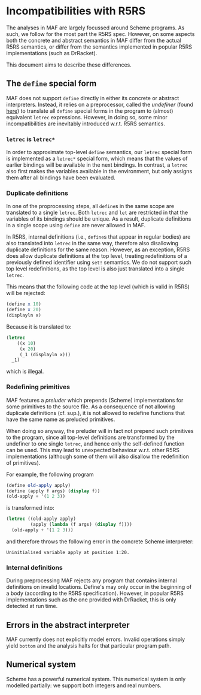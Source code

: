 Incompatibilities with R5RS
=============================

The analyses in MAF are largely focussed around Scheme programs. As such, we follow for the most part the R5RS spec. 
However, on some aspects both the concrete and abstract semantics in MAF differ from the actual R5RS semantics, or differ from the semantics implemented in popular R5RS implementations (such as DrRacket).

This document aims to describe these differences. 

## The `define` special form

MAF does not support `define` directly in either its concrete or abstract interpreters. Instead, it relies on a preprocessor, called the _undefiner_ (found [here](maf/code/shared/src/main/scala/maf/language/scheme/SchemeMonadicUndefiner.scala)) to translate all `define` special forms in the program to (almost) equivalent `letrec` expressions. However, in doing so, some minor incompatibilities are inevitably introduced w.r.t. R5RS semantics.

### `letrec` is `letrec*`

In order to approximate top-level `define` semantics, our `letrec` special form is implemented as a `letrec*` special form, which means that the values of earlier bindings will be available in the next bindings. In contrast, a `letrec` also first makes the variables available in the environment, but only assigns them after all bindings have been evaluated.

### Duplicate definitions

In one of the proprocessing steps, all `define`s in the same scope are translated to a single `letrec`. Both `letrec` and `let` are restricted in that the variables of its bindings should be unique. As a result, duplicate definitions in a single scope using `define` are never allowed in MAF. 

In R5RS, internal definitions (i.e., `define`s that appear in regular bodies) are also translated into `letrec` in the same way, therefore also disallowing duplicate definitions for the same reason. However, as an exception, R5RS does allow duplicate definitions at the top level, treating redefinitions of a previously defined identifier using `set!` semantics. We do not support such top level redefinitions, as the top level is also just translated into a single `letrec`.

This means that the following code at the top level (which is valid in R5RS) will be rejected:

```scheme
(define x 10)
(define x 20)
(displayln x)
```

Because it is translated to: 

```scheme 
(letrec 
    ((x 10)
     (x 20)
     (_1 (displayln x)))
  _1)
```

which is illegal.

### Redefining primitives

MAF features a _preluder_ which prepends (Scheme) implementations for some primitives to the source file.
As a consequence of not allowing duplicate definitions (cf. sup.), it is not allowed to redefine functions that have the same name as preluded primitives.

When doing so anyway, the preluder will in fact not prepend such primitives to the program, since all top-level definitions are transformed by the undefiner to one single `letrec`, and hence only the self-defined function can be used. This may lead to unexpected behaviour w.r.t. other R5RS implementations (although some of them will also disallow the redefinition of primitives).

For example, the following program

```scheme
(define old-apply apply)
(define (apply f args) (display f))
(old-apply + '(1 2 3))
```
is transformed into:

```scheme
(letrec ((old-apply apply)
         (apply (lambda (f args) (display f))))
  (old-apply + '(1 2 3)))
```

and therefore throws the following error in the concrete Scheme interpreter:

```
Uninitialised variable apply at position 1:20.
```

### Internal definitions 

During preprocessing MAF rejects any program that contains internal definitions on invalid locations. Define's may only occur in the beginning of a body (according to the R5RS specification). However, in popular R5RS implementations such as the one provided with DrRacket, this is only detected at run time. 

## Errors in the abstract interpreter

MAF currently does not explicitly model errors. Invalid operations simply yield `bottom` and the analysis halts for that particular program path.

## Numerical system

Scheme has a powerful numerical system. This numerical system is only modelled partially: we support both integers and real numbers. 


